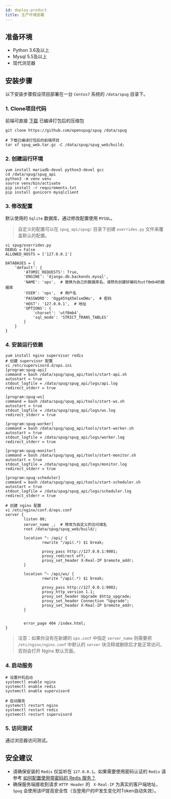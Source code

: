 ```yaml
---
id: deploy-product
title: 生产环境部署
---
```


## 准备环境

- Python 3.6及以上
- Mysql 5.5及以上
- 现代浏览器

## 安装步骤
以下安装步骤假设项目部署在一台 `Centos7` 系统的 `/data/spug` 目录下。

### 1. Clone项目代码
前端可直接 [下载](https://github.com/openspug/spug/releases) 已编译打包后的压缩包
```shell script
git clone https://github.com/openspug/spug /data/spug

# 下载已编译打包后的前端项目
tar xf spug_web.tar.gz -C /data/spug/spug_web/build;
```

### 2. 创建运行环境
```shell script
yum install mariadb-devel python3-devel gcc
cd /data/spug/spug_api
python3 -m venv venv
source venv/bin/activate
pip install -r requirements.txt
pip install gunicorn mysqlclient
```

### 3. 修改配置
默认使用的 `Sqlite` 数据库，通过修改配置使用 `MYSQL`。
> 自定义的配置可以在 `spug_api/spug/` 目录下创建 `overrides.py` 文件来覆盖默认的配置。
```shell script
vi spug/overrides.py
DEBUG = False
ALLOWED_HOSTS = ['127.0.0.1']

DATABASES = {
    'default': {
        'ATOMIC_REQUESTS': True,
        'ENGINE': 'django.db.backends.mysql',
        'NAME': 'ops',  # 替换为自己的数据库名，请预先创建好编码为utf8mb4的数据库
        'USER': 'ops',  # 用户名
        'PASSWORD': 'Ogg45YqX5mlseDWu',  # 密码
        'HOST': '127.0.0.1',  # 地址
        'OPTIONS': {
            'charset': 'utf8mb4',
            'sql_mode': 'STRICT_TRANS_TABLES'
        }
    }
}
```

### 4. 安装运行依赖
```shell script
yum install nginx supervisor redis
# 创建 supervisor 配置
vi /etc/supervisord.d/ops.ini
[program:spug-api]
command = bash /data/spug/spug_api/tools/start-api.sh
autostart = true
stdout_logfile = /data/spug/spug_api/logs/api.log
redirect_stderr = true

[program:spug-ws]
command = bash /data/spug/spug_api/tools/start-ws.sh
autostart = true
stdout_logfile = /data/spug/spug_api/logs/ws.log
redirect_stderr = true

[program:spug-worker]
command = bash /data/spug/spug_api/tools/start-worker.sh
autostart = true
stdout_logfile = /data/spug/spug_api/logs/worker.log
redirect_stderr = true

[program:spug-monitor]
command = bash /data/spug/spug_api/tools/start-monitor.sh
autostart = true
stdout_logfile = /data/spug/spug_api/logs/monitor.log
redirect_stderr = true

[program:spug-scheduler]
command = bash /data/spug/spug_api/tools/start-scheduler.sh
autostart = true
stdout_logfile = /data/spug/spug_api/logs/scheduler.log
redirect_stderr = true

# 创建 nginx 配置
vi /etc/nginx/conf.d/ops.conf
server {
        listen 80;
        server_name _;  # 修改为自定义的访问域名
        root /data/spug/spug_web/build/;

        location ^~ /api/ {
                rewrite ^/api(.*) $1 break;

                proxy_pass http://127.0.0.1:9001;
                proxy_redirect off;
                proxy_set_header X-Real-IP $remote_addr;
        }

        location ^~ /api/ws/ {
                rewrite ^/api(.*) $1 break;

                proxy_pass http://127.0.0.1:9002;
                proxy_http_version 1.1;
                proxy_set_header Upgrade $http_upgrade;
                proxy_set_header Connection "Upgrade";
                proxy_set_header X-Real-IP $remote_addr;
        }


        error_page 404 /index.html;
}
```
> 注意：如果你没有在新建的 `ops.conf` 中指定 `server_name` 则需要把 `/etc/nginx/nginx.conf` 中默认的 `server` 块注释或删除后才能正常访问，
> 否则会打开 Nginx 默认页面。

### 4. 启动服务
```shell script
# 设置开机启动
systemctl enable nginx
systemctl enable redis
systemctl enable supervisord

# 启动服务
systemctl restart nginx
systemctl restart redis
systemctl restart supervisord
```

### 5. 访问测试
通过浏览器访问测试。

## 安全建议
- 请确保安装的 `Redis` 仅监听在 `127.0.0.1`。如果需要使用密码认证的 `Redis` 请参考 [如何配置使用带密码的 Redis 服务？](https://spug.dev/docs/install-error/#%E5%A6%82%E4%BD%95%E9%85%8D%E7%BD%AE%E4%BD%BF%E7%94%A8%E5%B8%A6%E5%AF%86%E7%A0%81%E7%9A%84-redis-%E6%9C%8D%E5%8A%A1%EF%BC%9F)
- 确保服务端接收到请求 `HTTP Header` 的 ` X-Real-IP` 为真实的客户端地址，`Spug` 会使用该IP提高安全性（当登用户的IP发生变化时Token自动失效）。
